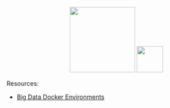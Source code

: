 <p align="center">
    <img src="https://cdn.shouts.dev/media/400/apache-kafka-logo.png" width="150"/>
    <img src="https://cdn.shouts.dev/media/410/python-logo.png" width="60"/>
</p>

Resources:
- [Big Data Docker Environments](https://github.com/mdobydullah/big-data)
